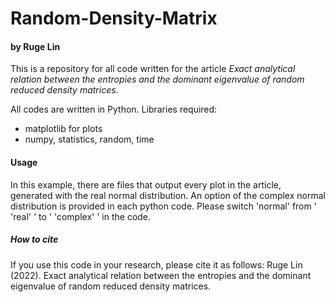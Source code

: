 # Random-Density-Matrix

#### by  Ruge Lin

This is a repository for all code written for the article *Exact analytical relation between the entropies and the dominant eigenvalue of random reduced density matrices*. 

All codes are written in Python. Libraries required:

  - matplotlib for plots
  - numpy, statistics, random, time

#### Usage
In this example, there are files that output every plot in the article, generated with the real normal distribution.
An option of the complex normal distribution is provided in each python code. Please switch 'normal'  from ' 'real' ' to ' 'complex' ' in the code.

##### How to cite

If you use this code in your research, please cite it as follows:
Ruge Lin (2022). Exact analytical relation between the entropies and the dominant eigenvalue of random reduced density matrices.
